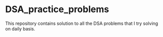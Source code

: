 # DSA_practice_problems
This repository contains solution to all the DSA problems that I try solving on daily basis.
